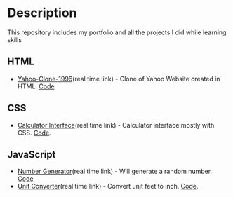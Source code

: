 # Description
This repository includes my portfolio and all the projects I did while learning skills


## HTML
- [Yahoo-Clone-1996](https://rohini-ranjanr.github.io/yahoo-clone-1996/yahoo_home.html)(real time link) - Clone of Yahoo Website created in HTML. [Code](https://github.com/rohini-ranjanR/rohini-ranjanR.github.io/blob/main/yahoo-clone-1996/yahoo_home.html)


## CSS
- [Calculator Interface](https://rohini-ranjanr.github.io/CSS%20Projects/calculator/home.html)(real time link) - Calculator interface mostly with CSS. [Code](https://github.com/rohini-ranjanR/rohini-ranjanR.github.io/tree/main/CSS%20Projects/calculator).


## JavaScript
- [Number Generator](https://rohini-ranjanr.github.io/Javascript%20Project/number%20generator/home.html)(real time link) - Will generate a random number. [Code](https://github.com/rohini-ranjanR/rohini-ranjanR.github.io/blob/main/Javascript%20Project/number%20generator/home.html)
- [Unit Converter](https://rohini-ranjanr.github.io/Javascript%20Project/unit%20converter/home.html)(real time link) - Convert unit feet to inch. [Code](https://github.com/rohini-ranjanR/rohini-ranjanR.github.io/tree/main/Javascript%20Project/unit%20converter).

